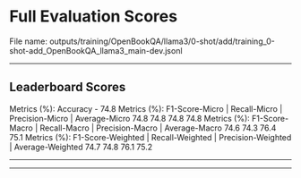 # Full Evaluation Scores

File name: outputs/training/OpenBookQA/llama3/0-shot/add/training_0-shot-add_OpenBookQA_llama3_main-dev.jsonl


---

## Leaderboard Scores

Metrics (%): Accuracy - 74.8
Metrics (%): F1-Score-Micro | Recall-Micro | Precision-Micro | Average-Micro
                74.8        74.8          74.8        74.8
Metrics (%): F1-Score-Macro | Recall-Macro | Precision-Macro | Average-Macro
                74.6        74.3          76.4        75.1
Metrics (%): F1-Score-Weighted | Recall-Weighted | Precision-Weighted | Average-Weighted
                74.7        74.8          76.1        75.2

---


---

